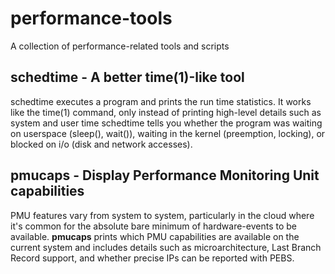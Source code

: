 # performance-tools
A collection of performance-related tools and scripts

## schedtime - A better time(1)-like tool 

schedtime executes a program and prints the run time statistics. It
works like the time(1) command, only instead of printing high-level
details such as system and user time schedtime tells you whether the
program was waiting on userspace (sleep(), wait()), waiting in the
kernel (preemption, locking), or blocked on i/o (disk and network
accesses).

## pmucaps - Display Performance Monitoring Unit capabilities

PMU features vary from system to system, particularly in the cloud where
it's common for the absolute bare minimum of hardware-events to be
available. **pmucaps** prints which PMU capabilities are available on the
current system and includes details such as microarchitecture, Last
Branch Record support, and whether precise IPs can be reported with
PEBS.
